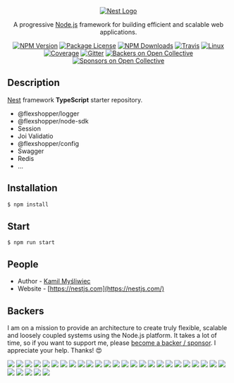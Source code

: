 <p align="center">
  <a href="http://nestjs.com/" target="blank"><img src="http://kamilmysliwiec.com/public/nest-logo.png#1" alt="Nest Logo" /></a>
</p>

[travis-image]: https://api.travis-ci.org/nestjs/nest.svg?branch=master
[travis-url]: https://travis-ci.org/nestjs/nest
[linux-image]: https://img.shields.io/travis/nestjs/nest/master.svg?label=linux
[linux-url]: https://travis-ci.org/nestjs/nest
  
 <p align="center">A progressive <a href="http://nodejs.org" target="blank">Node.js</a> framework for building efficient and scalable web applications. </p>
    <p align="center">
<a href="https://www.npmjs.com/~nestjscore"><img src="https://img.shields.io/npm/v/@nestjs/cqrs.svg" alt="NPM Version" /></a>
<a href="https://www.npmjs.com/~nestjscore"><img src="https://img.shields.io/npm/l/@nestjs/core.svg" alt="Package License" /></a>
<a href="https://www.npmjs.com/~nestjscore"><img src="https://img.shields.io/npm/dm/@nestjs/core.svg" alt="NPM Downloads" /></a>
<a href="https://travis-ci.org/nestjs/nest"><img src="https://api.travis-ci.org/nestjs/nest.svg?branch=master" alt="Travis" /></a>
<a href="https://travis-ci.org/nestjs/nest"><img src="https://img.shields.io/travis/nestjs/nest/master.svg?label=linux" alt="Linux" /></a>
<a href="https://coveralls.io/github/nestjs/nest?branch=master"><img src="https://coveralls.io/repos/github/nestjs/nest/badge.svg?branch=master#2" alt="Coverage" /></a>
<a href="https://gitter.im/nestjs/nestjs?utm_source=badge&utm_medium=badge&utm_campaign=pr-badge&utm_content=body_badge"><img src="https://badges.gitter.im/nestjs/nestjs.svg" alt="Gitter" /></a>
<a href="https://opencollective.com/nest#backer"><img src="https://opencollective.com/nest/backers/badge.svg" alt="Backers on Open Collective" /></a>
<a href="https://opencollective.com/nest#sponsor"><img src="https://opencollective.com/nest/sponsors/badge.svg" alt="Sponsors on Open Collective" /></a>
</p>
  <!--[![Backers on Open Collective](https://opencollective.com/nest/backers/badge.svg)](https://opencollective.com/nest#backer)
  [![Sponsors on Open Collective](https://opencollective.com/nest/sponsors/badge.svg)](https://opencollective.com/nest#sponsor)-->

## Description

[Nest](https://github.com/nestjs/nest) framework **TypeScript** starter repository. 

- @flexshopper/logger
- @flexshopper/node-sdk
- Session
- Joi Validatio
- @flexshopper/config
- Swagger
- Redis
- ...
  
## Installation

```bash
$ npm install
```

## Start

```
$ npm run start
```

## People

- Author - [Kamil Myśliwiec](https://kamilmysliwiec.com)
- Website - [https://nestjs.com](https://nestjs.com/)

## Backers

I am on a mission to provide an architecture to create truly flexible, scalable and loosely coupled systems using the Node.js platform. It takes a lot of time, so if you want to support me, please [become a backer / sponsor]((https://opencollective.com/nest#backer)). I appreciate your help. Thanks! :heart_eyes:

<a href="https://opencollective.com/nest/backer/0/website" target="_blank"><img src="https://opencollective.com/nest/backer/0/avatar.svg"></a>
<a href="https://opencollective.com/nest/backer/1/website" target="_blank"><img src="https://opencollective.com/nest/backer/1/avatar.svg"></a>
<a href="https://opencollective.com/nest/backer/2/website" target="_blank"><img src="https://opencollective.com/nest/backer/2/avatar.svg"></a>
<a href="https://opencollective.com/nest/backer/3/website" target="_blank"><img src="https://opencollective.com/nest/backer/3/avatar.svg"></a>
<a href="https://opencollective.com/nest/backer/4/website" target="_blank"><img src="https://opencollective.com/nest/backer/4/avatar.svg"></a>
<a href="https://opencollective.com/nest/backer/5/website" target="_blank"><img src="https://opencollective.com/nest/backer/5/avatar.svg"></a>
<a href="https://opencollective.com/nest/backer/6/website" target="_blank"><img src="https://opencollective.com/nest/backer/6/avatar.svg"></a>
<a href="https://opencollective.com/nest/backer/7/website" target="_blank"><img src="https://opencollective.com/nest/backer/7/avatar.svg"></a>
<a href="https://opencollective.com/nest/backer/8/website" target="_blank"><img src="https://opencollective.com/nest/backer/8/avatar.svg"></a>
<a href="https://opencollective.com/nest/backer/9/website" target="_blank"><img src="https://opencollective.com/nest/backer/9/avatar.svg"></a>
<a href="https://opencollective.com/nest/backer/10/website" target="_blank"><img src="https://opencollective.com/nest/backer/10/avatar.svg"></a>
<a href="https://opencollective.com/nest/backer/11/website" target="_blank"><img src="https://opencollective.com/nest/backer/11/avatar.svg"></a>
<a href="https://opencollective.com/nest/backer/12/website" target="_blank"><img src="https://opencollective.com/nest/backer/12/avatar.svg"></a>
<a href="https://opencollective.com/nest/backer/13/website" target="_blank"><img src="https://opencollective.com/nest/backer/13/avatar.svg"></a>
<a href="https://opencollective.com/nest/backer/14/website" target="_blank"><img src="https://opencollective.com/nest/backer/14/avatar.svg"></a>
<a href="https://opencollective.com/nest/backer/15/website" target="_blank"><img src="https://opencollective.com/nest/backer/15/avatar.svg"></a>
<a href="https://opencollective.com/nest/backer/16/website" target="_blank"><img src="https://opencollective.com/nest/backer/16/avatar.svg"></a>
<a href="https://opencollective.com/nest/backer/17/website" target="_blank"><img src="https://opencollective.com/nest/backer/17/avatar.svg"></a>
<a href="https://opencollective.com/nest/backer/18/website" target="_blank"><img src="https://opencollective.com/nest/backer/18/avatar.svg"></a>
<a href="https://opencollective.com/nest/backer/19/website" target="_blank"><img src="https://opencollective.com/nest/backer/19/avatar.svg"></a>
<a href="https://opencollective.com/nest/backer/20/website" target="_blank"><img src="https://opencollective.com/nest/backer/20/avatar.svg"></a>
<a href="https://opencollective.com/nest/backer/21/website" target="_blank"><img src="https://opencollective.com/nest/backer/21/avatar.svg"></a>
<a href="https://opencollective.com/nest/backer/22/website" target="_blank"><img src="https://opencollective.com/nest/backer/22/avatar.svg"></a>
<a href="https://opencollective.com/nest/backer/23/website" target="_blank"><img src="https://opencollective.com/nest/backer/23/avatar.svg"></a>
<a href="https://opencollective.com/nest/backer/24/website" target="_blank"><img src="https://opencollective.com/nest/backer/24/avatar.svg"></a>
<a href="https://opencollective.com/nest/backer/25/website" target="_blank"><img src="https://opencollective.com/nest/backer/25/avatar.svg"></a>
<a href="https://opencollective.com/nest/backer/26/website" target="_blank"><img src="https://opencollective.com/nest/backer/26/avatar.svg"></a>
<a href="https://opencollective.com/nest/backer/27/website" target="_blank"><img src="https://opencollective.com/nest/backer/27/avatar.svg"></a>
<a href="https://opencollective.com/nest/backer/28/website" target="_blank"><img src="https://opencollective.com/nest/backer/28/avatar.svg"></a>
<a href="https://opencollective.com/nest/backer/29/website" target="_blank"><img src="https://opencollective.com/nest/backer/29/avatar.svg"></a>

